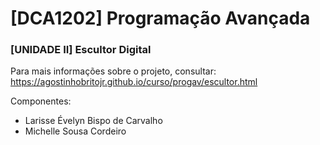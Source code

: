 # [DCA1202] Programação Avançada


### [UNIDADE II] Escultor Digital

Para mais informações sobre o projeto, consultar: https://agostinhobritojr.github.io/curso/progav/escultor.html

Componentes: 
- Larisse Évelyn Bispo de Carvalho
- Michelle Sousa Cordeiro
